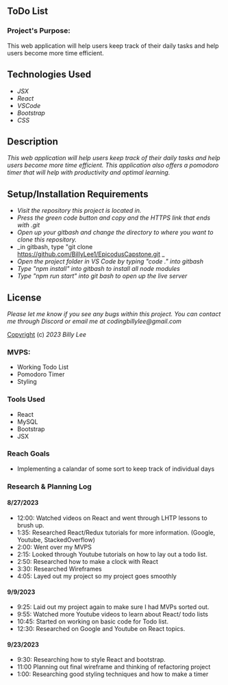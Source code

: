 ## ToDo List

### Project's Purpose:
This web application will help users keep track of their daily tasks and help users become more time efficient.

## Technologies Used


* _JSX_
* _React_
* _VSCode_
* _Bootstrap_
* _CSS_

## Description
_This web application will help users keep track of their daily tasks and help users become more time efficient. This application also offers a pomodoro timer that will help with productivity and optimal learning._

## Setup/Installation Requirements

* _Visit the repository this project is located in._
* _Press the green code button and copy and the HTTPS link that ends with .git_
* _Open up your gitbash and change the directory to where you want to clone this repository._
* _in gitbash, type "git clone https://github.com/BillyLee1/EpicodusCapstone.git _
* _Open the project folder in VS Code by typing "code ." into gitbash_
* _Type "npm install" into gitbash to install all node modules_
* _Type "npm run start" into git bash to open up the live server_

## License

_Please let me know if you see any bugs within this project. You can contact me through Discord or email me at codingbillylee@gmail.com_

[Copyright](https://opensource.org/licenses/MIT) (c) _2023_ _Billy Lee_


### MVPS:
* Working Todo List
* Pomodoro Timer
* Styling

### Tools Used
* React
* MySQL
* Bootstrap
* JSX

### Reach Goals
* Implementing a calandar of some sort to keep track of individual days


### Research & Planning Log

#### 8/27/2023

* 12:00: Watched videos on React and went through LHTP lessons to brush up.
* 1:35: Researched React/Redux tutorials for more information. (Google, Youtube, StackedOverflow)
* 2:00: Went over my MVPS 
* 2:15: Looked through Youtube tutorials on how to lay out a todo list.
* 2:50: Researched how to make a clock with React
* 3:30: Researched Wireframes
* 4:05: Layed out my project so my project goes smoothly


#### 9/9/2023

* 9:25: Laid out my project again to make sure I had MVPs sorted out.
* 9:55: Watched more Youtube videos to learn about React/ todo lists
* 10:45: Started on working on basic code for Todo list.
* 12:30: Researched on Google and Youtube on React topics.


#### 9/23/2023

* 9:30: Researching how to style React and bootstrap.
* 11:00 Planning out final wireframe and thinking of refactoring project
* 1:00: Researching good styling techniques and how to make a timer
